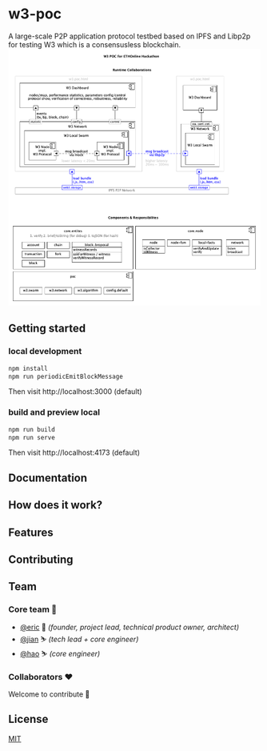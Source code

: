 # w3-poc
[本文按照 https://github.com/testground/testground进行编排，文中预留了很多待完成部分，用注释标出，并给出TODO标识]: 注释

[TODO insert bages: madeby, nodejs, ……]: 注释

A large-scale P2P application protocol testbed based on IPFS and Libp2p for testing W3 which is a consensusless blockchain.    
![img](design/W3%20POC%20ETH%20Hackathon.png)

## Getting started
### local development
```
npm install
npm run periodicEmitBlockMessage
```
Then visit http://localhost:3000 (default)
### build and preview local
```
npm run build
npm run serve
```
Then visit http://localhost:4173 (default)

[TODO: add a part of how to build & deploy the whole project]: @jian

## Documentation
[阐明无共识区块链，给出相关paper和博文，博客]: 注释

## How does it work?

## Features

## Contributing

## Team

### Core team 💪

* [@eric](https://github.com/ericwangqing) 🎈 _(founder, project lead, technical product owner, architect)_
* [@jian](https://github.com/Jianru-Lin) ⛷ _(tech lead + core engineer)_
* [@hao](https://github.com/weihaopeng) ⛷ _(core engineer)_

### Collaborators ❤

Welcome to contribute 👋

## License

[MIT](./LICENSE-MIT)



